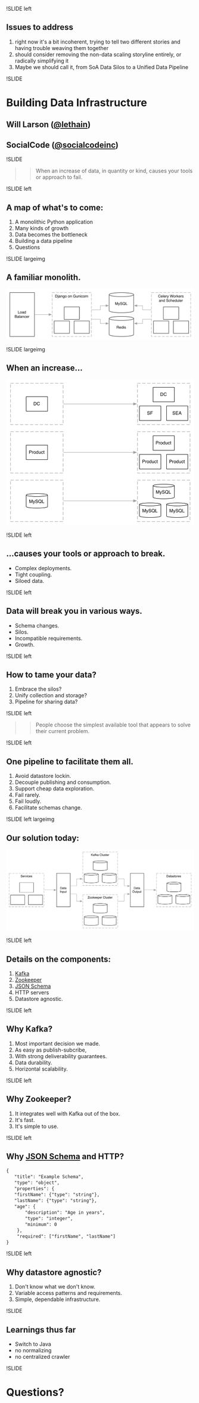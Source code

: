 !SLIDE left

## Issues to address

1. right now it's a bit incoherent, trying to tell two different stories and having trouble weaving them together
2. should consider removing the non-data scaling storyline entirely, or radically simplifying it
3. Maybe we should call it, from SoA Data Silos to a Unified Data Pipeline


!SLIDE

# Building Data Infrastructure

## Will Larson ([@lethain](https://twitter.com/Lethain))
## SocialCode ([@socialcodeinc](https://twitter.com/socialcodeinc))


!SLIDE

>> When an increase of data, in quantity or kind,
>> causes your tools or approach to fail.


!SLIDE left

## A map of what's to come:

1. A monolithic Python application
2. Many kinds of growth
3. Data becomes the bottleneck
4. Building a data pipeline
5. Questions


!SLIDE largeimg

## A familiar monolith.

![Architecture diagram of monolithic architecture composed of a load balancer, Gunicorn web servers, MySQL, Redis and celery workers.](imgs/monolithic.png)


!SLIDE largeimg

## When an increase...

![Showing teams, products and databases increasing over time.](imgs/when_an_increase.png)


!SLIDE left

## ...causes your tools or approach to break.

* Complex deployments.
* Tight coupling.
* Siloed data.


!SLIDE left

## Data will break you in various ways.

* Schema changes.
* Silos.
* Incompatible requirements.
* Growth.


!SLIDE left

## How to tame your data?

1. Embrace the silos?
2. Unify collection and storage?
3. Pipeline for sharing data?


!SLIDE left

>> People choose the simplest available tool that appears to solve their current problem.


!SLIDE left

## One pipeline to facilitate them all.

1. Avoid datastore lockin.
1. Decouple publishing and consumption.
2. Support cheap data exploration.
3. Fail rarely.
4. Fail loudly.
5. Facilitate schemas change.

!SLIDE left largeimg

## Our solution today:

![A data pipeline, with services publishing into an input service, Kafka and Zooper between the input service and an output service, and datamarts subscribing to the output service.](imgs/pipeline_arch.png)


!SLIDE left

## Details on the components:

1. [Kafka](http://kafka.apache.org/)
2. [Zookeeper](http://zookeeper.apache.org/)
3. [JSON Schema](http://json-schema.org/)
4. HTTP servers
5. Datastore agnostic.


!SLIDE left

## Why Kafka?

1. Most important decision we made.
2. As easy as publish-subcribe,
3. With strong deliverability guarantees.
4. Data durability.
5. Horizontal scalability.


!SLIDE left

## Why Zookeeper?

1. It integrates well with Kafka out of the box.
2. It's fast.
3. It's simple to use.


!SLIDE left

## Why [JSON Schema](http://json-schema.org/) and HTTP?

~~~~{json}
{
   "title": "Example Schema",
   "type": "object",
   "properties": {
   "firstName": {"type": "string"},
   "lastName": {"type": "string"},
   "age": {
       "description": "Age in years",
       "type": "integer",
       "minimum": 0
    },
    "required": ["firstName", "lastName"]
}
~~~~


!SLIDE left

## Why datastore agnostic?

1. Don't know what we don't know.
2. Variable access patterns and requirements.
3. Simple, dependable infrastructure.


!SLIDE

## Learnings thus far

* Switch to Java
* no normalizing
* no centralized crawler


!SLIDE

# Questions?
